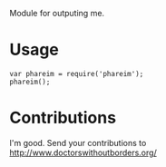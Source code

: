 Module for outputing me.

# Usage
	var phareim = require('phareim');
	phareim();

# Contributions

I'm good. Send your contributions to http://www.doctorswithoutborders.org/
